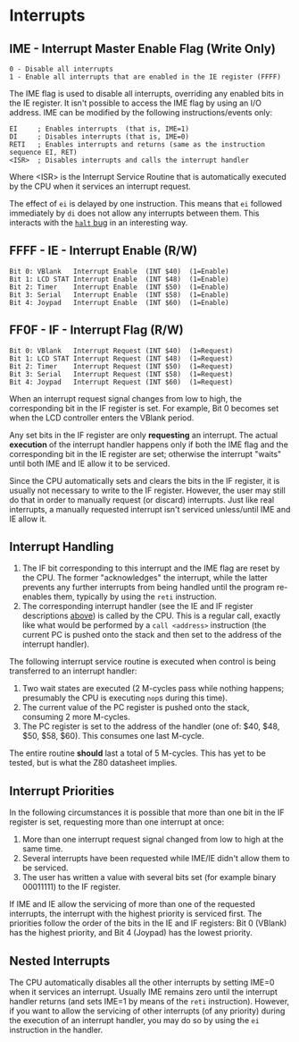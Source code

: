 # Interrupts

## IME - Interrupt Master Enable Flag (Write Only)

```
0 - Disable all interrupts
1 - Enable all interrupts that are enabled in the IE register (FFFF)
```

The IME flag is used to disable all interrupts, overriding any enabled
bits in the IE register. It isn't possible to access the IME flag by
using an I/O address. IME can be modified by
the following instructions/events only:

```
EI     ; Enables interrupts  (that is, IME=1)
DI     ; Disables interrupts (that is, IME=0)
RETI   ; Enables interrupts and returns (same as the instruction sequence EI, RET)
<ISR>  ; Disables interrupts and calls the interrupt handler
```

Where \<ISR\> is the Interrupt Service Routine that is automatically executed
by the CPU when it services an interrupt request.

The effect of `ei` is delayed by one instruction. This means that `ei`
followed immediately by `di` does not allow any interrupts between them.
This interacts with the [`halt` bug](<#halt bug>) in an interesting way.

## FFFF - IE - Interrupt Enable (R/W)

```
Bit 0: VBlank   Interrupt Enable  (INT $40)  (1=Enable)
Bit 1: LCD STAT Interrupt Enable  (INT $48)  (1=Enable)
Bit 2: Timer    Interrupt Enable  (INT $50)  (1=Enable)
Bit 3: Serial   Interrupt Enable  (INT $58)  (1=Enable)
Bit 4: Joypad   Interrupt Enable  (INT $60)  (1=Enable)
```

## FF0F - IF - Interrupt Flag (R/W)

```
Bit 0: VBlank   Interrupt Request (INT $40)  (1=Request)
Bit 1: LCD STAT Interrupt Request (INT $48)  (1=Request)
Bit 2: Timer    Interrupt Request (INT $50)  (1=Request)
Bit 3: Serial   Interrupt Request (INT $58)  (1=Request)
Bit 4: Joypad   Interrupt Request (INT $60)  (1=Request)
```

When an interrupt request signal changes from low to high, the
corresponding bit in the IF register is set. For example, Bit 0
becomes set when the LCD controller enters the VBlank period.

Any set bits in the IF register are only **requesting** an interrupt.
The actual **execution** of the interrupt handler happens only if both the IME flag and
the corresponding bit in the IE register are set; otherwise the
interrupt "waits" until both IME and IE allow it to be serviced.

Since the CPU automatically sets and clears the bits in the IF register, it
is usually not necessary to write to the IF register. However, the user
may still do that in order to manually request (or discard) interrupts.
Just like real interrupts, a manually requested interrupt isn't serviced
unless/until IME and IE allow it.

## Interrupt Handling

1. The IF bit corresponding to this interrupt and the IME flag are reset by the CPU.
The former "acknowledges" the interrupt, while the latter prevents any further interrupts
from being handled until the program re-enables them, typically by using the `reti` instruction.
2. The corresponding interrupt handler (see the IE and IF register descriptions [above](<#FFFF - IE - Interrupt Enable (R/W)>)) is
called by the CPU. This is a regular call, exactly like what would be performed by a `call <address>` instruction (the current PC is pushed onto the stack
and then set to the address of the interrupt handler).

The following interrupt service routine is executed when control is being transferred to an interrupt handler:

1. Two wait states are executed (2 M-cycles pass while nothing happens; presumably the CPU is executing `nop`s during this time).
2. The current value of the PC register is pushed onto the stack, consuming 2 more M-cycles.
3. The PC register is set to the address of the handler (one of: $40, $48, $50, $58, $60).
This consumes one last M-cycle.

The entire routine **should** last a total of 5 M-cycles.
This has yet to be tested, but is what the Z80 datasheet implies.

## Interrupt Priorities

In the following circumstances it is possible that more than one bit in the IF register is set, requesting more than one interrupt at once:

1. More than one interrupt request signal changed from low to high at the same time.
2. Several interrupts have been requested while IME/IE didn't allow them to be serviced.
3. The user has written a value with several bits set (for example binary 00011111) to the IF register.

If IME and IE allow the servicing of more than one of the
requested interrupts, the interrupt with the highest priority
is serviced first. The priorities follow the order of the bits in the IE
and IF registers: Bit 0 (VBlank) has the highest priority, and Bit 4
(Joypad) has the lowest priority.

## Nested Interrupts

The CPU automatically disables all the other interrupts by setting IME=0
when it services an interrupt. Usually IME remains zero until the
interrupt handler returns (and sets IME=1 by means of the `reti` instruction).
However, if you want to allow the servicing of other interrupts (of any priority)
during the execution of an interrupt handler, you may do so by using the
`ei` instruction in the handler.
